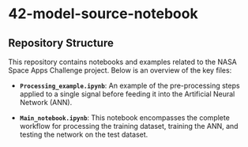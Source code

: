 # 42-model-source-notebook

## Repository Structure

This repository contains notebooks and examples related to the NASA Space Apps Challenge project. Below is an overview of the key files:

- **`Processing_example.ipynb`**: An example of the pre-processing steps applied to a single signal before feeding it into the Artificial Neural Network (ANN).
  
- **`Main_notebook.ipynb`**: This notebook encompasses the complete workflow for processing the training dataset, training the ANN, and testing the network on the test dataset.
